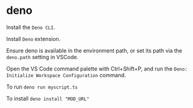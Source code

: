 # deno

Install the `Deno CLI`.

Install `Deno` extension.

Ensure deno is available in the environment path, or set its path via the `deno.path` setting in VSCode.

Open the VS Code command palette with Ctrl+Shift+P, and run the `Deno: Initialize Workspace Configuration` command.

To run `deno run myscript.ts`

To install `deno install "MOD_URL"`